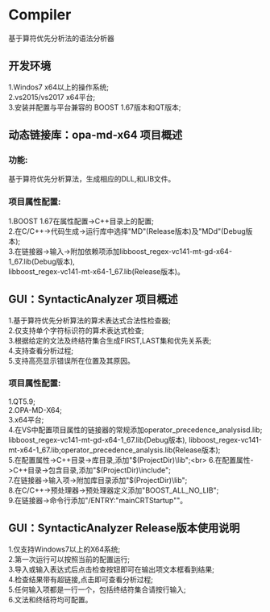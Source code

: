 # Compiler
基于算符优先分析法的语法分析器<br>

## 开发环境<br>
1.Windos7 x64以上的操作系统;<br>
2.vs2015/vs2017 x64平台;<br>
3.安装并配置与平台兼容的 BOOST 1.67版本和QT版本;<br>

## 动态链接库：opa-md-x64 项目概述<br>
### 功能:<br>
基于算符优先分析算法，生成相应的DLL,和LIB文件。<br>
### 项目属性配置:<br>
1.BOOST 1.67在属性配置->C++目录上的配置;<br>
2.在C/C++->代码生成->运行库中选择"MD"(Release版本)及"MDd"(Debug版本);<br>
3.在链接器->输入->附加依赖项添加libboost_regex-vc141-mt-gd-x64-1_67.lib(Debug版本),<br>
libboost_regex-vc141-mt-x64-1_67.lib(Release版本)。<br>

## GUI：SyntacticAnalyzer 项目概述<br>
1.基于算符优先分析算法的算术表达式合法性检查器;<br>
2.仅支持单个字符标识符的算术表达式检查;<br>
3.根据给定的文法及终结符集合生成FIRST,LAST集和优先关系表;<br>
4.支持查看分析过程;<br>
5.支持高亮显示错误所在位置及其原因。<br>
### 项目属性配置:<br>
1.QT5.9;<br>
2.OPA-MD-X64;<br>
3.x64平台;<br>
4.在VS中配置项目属性的链接器的常规添加operator_precedence_analysisd.lib;<br>
libboost_regex-vc141-mt-gd-x64-1_67.lib(Debug版本),
libboost_regex-vc141-mt-x64-1_67.lib;operator_precedence_analysis.lib(Release版本);<br>
5.在配置属性->C++目录->库目录,添加"$(ProjectDir)\lib";<br>
6.在配置属性->C++目录->包含目录,添加"$(ProjectDir)\include";<br>
7.在链接器->输入项->附加库目录添加"$(ProjectDir)\lib";<br>
8.在C/C++->预处理器->预处理器定义添加"BOOST_ALL_NO_LIB";<br>
9.在链接器->命令行添加"/ENTRY:"mainCRTStartup""。<br>

## GUI：SyntacticAnalyzer Release版本使用说明<br>
1.仅支持Windows7以上的X64系统;<br>
2.第一次运行可以按照当前的配置运行;<br>
3.导入或输入表达式后点击检查按钮即可在输出项文本框看到结果;<br>
4.检查结果带有超链接,点击即可查看分析过程;<br>
5.任何输入项都是一行一个，包括终结符集合请按行输入;<br>
6.文法和终结符均可配置。<br>
